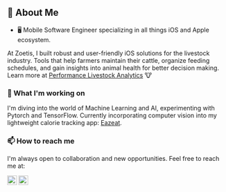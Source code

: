 ## 📖 About Me

- 🖥 Mobile Software Engineer specializing in all things iOS and Apple ecosystem.

At Zoetis, I built robust and user-friendly iOS solutions for the livestock industry. Tools that help farmers maintain their cattle, organize feeding schedules, and gain insights into animal health for better decision making. Learn more at [Performance Livestock Analytics](https://performancelivestockanalytics.com) 🐮

### 🌱 What I'm working on

I'm diving into the world of Machine Learning and AI, experimenting with Pytorch and TensorFlow. Currently incorporating computer vision into my lightweight calorie tracking app: [Eazeat](https://github.com/samroman3/eazeat). 

### 📫 How to reach me

I'm always open to collaboration and new opportunities. Feel free to reach me at: 

<a href="mailto:samuelaroman@gmail.com"><img src="https://img.icons8.com/fluent/48/000000/mail.png" width="22px"></a> <a href="https://www.linkedin.com/in/samuelroman/"><img src="https://img.icons8.com/color/48/000000/linkedin.png" width="22px"></a>


